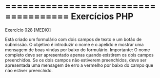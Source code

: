=====================================
Exercícios PHP
=====================================
Exercício 028
[MEDIO]

Está criado um formulário com dois campos de texto e um botão de submissão.
O objetivo é introduzir o nome e o apelido e mostrar uma mensagem de boas vindas por baixo do formulário.
Importante: O nome completo deve ser apresentado apenas quando existirem os dois campos preenchidos.
Se os dois campos não estiverem preenchidos, deve ser apresentada uma mensagem de erro a vermelho por baixo do campo que não estiver preenchido.